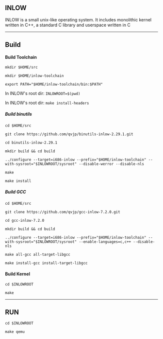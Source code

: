 ## INLOW

INLOW is a small unix-like operating system. It includes monolithic kernel written in C++, a standard C library and userspace written in C

-----------

## Build

#### Build Toolchain

`mkdir $HOME/src`

`mkdir $HOME/inlow-toolchain`

`export PATH="$HOME/inlow-toolchain/bin:$PATH"`

In INLOW's root dir: `INLOWROOT=$(pwd)`

In INLOW's root dir: `make install-headers`

##### Build binutils

`cd $HOME/src`

`git clone https://github.com/qvjp/binutils-inlow-2.29.1.git`

`cd binutils-inlow-2.29.1`

`mkdir build && cd build`

`../configure --target=i686-inlow --prefix="$HOME/inlow-toolchain" --with-sysroot="$INLOWROOT/sysroot" --disable-werror --disable-nls`

`make`

`make install`

##### Build GCC
`cd $HOME/src`

`git clone https://github.com/qvjp/gcc-inlow-7.2.0.git`

`cd gcc-inlow-7.2.0`

`mkdir build && cd build`

`../configure --target=i686-inlow --prefix="$HOME/inlow-toolchain" --with-sysroot="$INLOWROOT/sysroot" --enable-languages=c,c++ --disable-nls`

`make all-gcc all-target-libgcc`

`make install-gcc install-target-libgcc`

#### Build Kernel
`cd $INLOWROOT`

`make`

------------

## RUN
`cd $INLOWROOT`

`make qemu`
